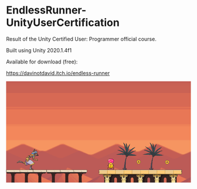 # EndlessRunner-UnityUserCertification
Result of the Unity Certified User: Programmer official course.

Built using Unity 2020.1.4f1

Available for download (free):

https://davinotdavid.itch.io/endless-runner

![game-demo-preview](https://github.com/davinakano/EndlessRunner-UnityUserCertification/blob/master/gifs/endlessRunner.gif)
